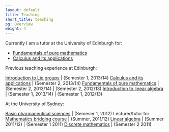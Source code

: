 ```yaml
---
layout: default
title: Teaching
short_title: teaching
pg: Overview
weight: 4
---
```


Currently I am a tutor at the University of Edinburgh for:

* [Fundamentals of pure mathematics][]
* [Calculus and its applications][]

Previous teaching experience at Edinburgh:

[Introduction to Lie groups][] 		 | (Semester 1, 2013/14)
[Calculus and its applications][]	 | (Semester 2, 2013/14)
[Fundamentals of pure mathematics][] | (Semester 2, 2013/14)
									 | (Semester 2, 2012/13)
[Introduction to linear algebra][]	 | (Semester 1, 2013/14)
									 | (Semester 1, 2012/13)

At the University of Sydney:

[Basic pharmaceutical sciences][] 					| (Semeser 1, 2012)
Lecturer/tutor for [Mathematics bridging course][] 	| (Summer, 2011/12)
[Linear algebra][] 									| (Summer 2011/12) 
													| (Semester 1 2011)
[Discrete mathematics][] 							| (Semester 2 2011)

[Discrete mathematics]: http://www.maths.usyd.edu.au/u/UG/JM/MATH1005/
[Linear algebra]: http://www.maths.usyd.edu.au/u/UG/JM/MATH1002/
[Mathematics bridging course]: http://www.maths.usyd.edu.au/u/BC/
[Basic pharmaceutical sciences]: http://sydney.edu.au/courses/uos/PHAR1812/basic-pharmaceutical-sciences
[Introduction to linear algebra]: http://www.drps.ed.ac.uk/13-14/dpt/cxmath08057.htm
[Fundamentals of pure mathematics]: http://www.drps.ed.ac.uk/13-14/dpt/cxmath08064.htm
[Introduction to Lie groups]: http://www.drps.ed.ac.uk/13-14/dpt/cxmath11053.htm
[Calculus and its applications]: http://www.drps.ed.ac.uk/13-14/dpt/cxmath08058.htm
